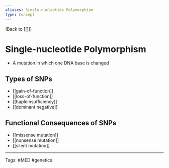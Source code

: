 ```yaml
---
aliases: Single-nucleotide Polymorphism
type: Concept
---
```


(Back to [[]])

# Single-nucleotide Polymorphism

- A mutation in which one DNA base is changed

## Types of SNPs
- [[gain-of-function]]
- [[loss-of-function]]
- [[haploinsufficiency]]
- [[dominant negative]]

## Functional Consequences of SNPs
- [[missense mutation]]
- [[nonsense mutation]]
- [[silent mutation]]

---
Tags: #MED #genetics 